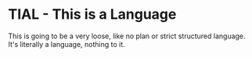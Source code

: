 # TIAL - This is a Language
This is going to be a very loose, like no plan or strict structured language. It's literally a language, nothing to it.